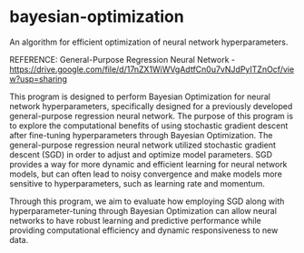 # bayesian-optimization
An algorithm for efficient optimization of neural network hyperparameters.

REFERENCE: General-Purpose Regression Neural Network - https://drive.google.com/file/d/17nZX1WiWVgAdtfCn0u7vNJdPyITZnOcf/view?usp=sharing

This program is designed to perform Bayesian Optimization for neural network hyperparameters, specifically designed for a previously developed general-purpose regression neural network. The purpose of this program is to explore the computational benefits of using stochastic gradient descent after fine-tuning hyperparameters through Bayesian Optimization. The general-purpose regression neural network utilized stochastic gradient descent (SGD) in order to adjust and optimize model parameters. SGD provides a way for more dynamic and efficient learning for neural network models, but can often lead to noisy convergence and make models more sensitive to hyperparameters, such as learning rate and momentum. 

Through this program, we aim to evaluate how employing SGD along with hyperparameter-tuning through Bayesian Optimization can allow neural networks to have robust learning and predictive performance while providing computational efficiency and dynamic responsiveness to new data.

